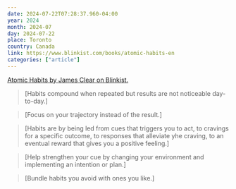 ```yaml
---
date: 2024-07-22T07:28:37.960-04:00
year: 2024
month: 2024-07
day: 2024-07-22
place: Toronto
country: Canada
link: https://www.blinkist.com/books/atomic-habits-en
categories: ["article"]
---
```

[Atomic Habits by James Clear on Blinkist.](https://www.blinkist.com/books/atomic-habits-en)

> [Habits compound when repeated but results are not noticeable day-to-day.]

> [Focus on your trajectory instead of the result.]

> [Habits are by being led from cues that triggers you to act, to cravings for a specific outcome, to responses that alleviate yhe craving, to an eventual reward that gives you a positive feeling.]

> [Help strengthen your cue by changing your environment and implementing an intention or plan.]

> [Bundle habits you avoid with ones you like.]
